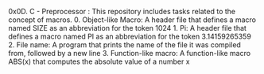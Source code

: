 0x0D. C - Preprocessor 
: This repository includes tasks related to the concept of macros. 
	0. Object-like Macro: A header file that defines a macro named SIZE as an abbreviation for the token 1024 
	1. Pi: A header file that defines a macro named PI as an abbreviation for the token 3.14159265359 
	2. File name: A program that prints the name of the file it was compiled from, followed by a new line 
	3. Function-like macro: A function-like macro ABS(x) that computes the absolute value of a number x  
